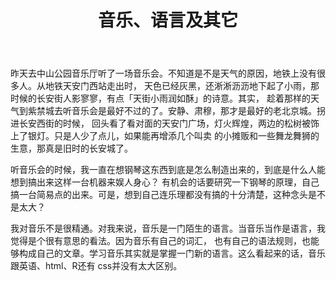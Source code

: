 ﻿---
layout: post
title: 音乐、语言及其它
comments: true
categories:
- 生活
tags:
- 音乐
- 语言
- 中山音乐堂
- 肖邦
---

昨天去中山公园音乐厅听了一场音乐会。不知道是不是天气的原因，地铁上没有很多人。从地铁天安门西站走出时，
天色已经灰黑，还淅淅沥沥地下起了小雨，那时候的长安街人影寥寥，有点「天街小雨润如酥」的诗意。其实，
趁着那样的天气到紫禁城去听音乐会是最好不过的了。安静、肃穆，那才是最好的老北京城。拐进长安西街的时候，
回头看了看对面的天安门广场，灯火辉煌，两边的松树被饰上了银灯。只是人少了点儿，如果能再增添几个叫卖
的小摊贩和一些舞龙舞狮的生意，那真是旧时的长安城了。

听音乐会的时候，我一直在想钢琴这东西到底是怎么制造出来的，到底是什么人能想到搞出来这样一台机器来娱人身心？
有机会的话要研究一下钢琴的原理，自己搞一台简易点的出来。可是，想到自己连乐理都没有搞的十分清楚，这种念头是不是太大？

我对音乐不是很精通。对我来说，音乐是一门陌生的语言。当音乐当作是语言，我觉得是个很有意思的看法。因为音乐有自己的词汇，
也有自己的语法规则，也能够构成自己的文章。学习音乐其实就是掌握一门新的语言。这么看起来的话，音乐跟英语、html、R还有
css并没有太大区别。





